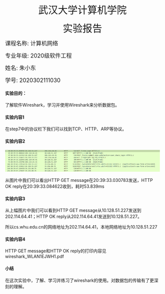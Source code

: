 <center>
<font face="楷体" size=6px>  武汉大学计算机学院</font>

<font face="楷体" size=6px>  实验报告</font> 
</center>

<font tace="黑体" size=4px>课程名称: 计算机网络 </font>

<font tace="黑体" size=4px>专业年级: 2020级软件工程 </font>

<font tace="黑体" size=4px>姓名: 朱小东 </font>

<font tace="黑体" size=4px>学号: 2020302111030 </font>

#### 实验目的：

了解软件Wireshark，学习并使用Wireshark来分析数据包。

#### 实验内容1

在step7中的协议栏下我们可以找到TCP、HTTP、ARP等协议。

#### 实验内容2

![](http.png)

从图片中我们可以看出HTTP GET message在20:39:33.030783发送，HTTP OK reply在20:39:33.084622收到，耗时53.839ms

#### 实验内容3

从上幅图片中我们可以看到HTTP GET message从10.128.51.227发送到202.114.64.41；HTTP OK reply从202.114.64.41发送到10.128.51.227。

所以cs.whu.edu.cn的网络地址为202.114.64.41，本地网络地址为10.128.51.227

#### 实验内容4

HTTP GET message和HTTP OK reply的打印内容见wireshark_WLAN1EJWH1.pdf

#### 小结
在这次实验中，了解、学习并练习了wireshark的使用。对数据包的传输有了更深刻的理解。